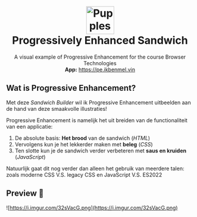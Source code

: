 <h1 align='center'>
  <img src='https://i.imgur.com/4bDVbVz.png' alt='Pupples' height="75"/> <br>
  Progressively Enhanced Sandwich
</h1>
<p align="center">
  A visual example of Progressive Enhancement for the course Browser Technologies <br>
  <strong>App:</strong> <a href="https://pe.ikbenmel.vin"> https://pe.ikbenmel.vin </a> <br>
</p>

## Wat is Progressive Enhancement?
<p>Met deze <i>Sandwich Builder</i> wil ik Progressive Enhancement uitbeelden aan de hand van deze smaakvolle
      illustraties!</p>
    <p>Progressive Enhancement is namelijk het uit breiden van de functionaliteit van een applicatie:
    <ol>
      <li>De absolute basis: <strong>Het brood</strong> van de sandwich (<i>HTML</i>)</li>
      <li>Vervolgens kun je het lekkerder maken met <strong>beleg</strong> (<i>CSS</i>)</li>
      <li>Ten slotte kun je de sandwich verder verbeteren met <strong>saus en kruiden</strong> (<i>JavaScript</i>)</li>
    </ol>
    <p>Natuurlijk gaat dit nog verder dan alleen het gebruik van meerdere talen: zoals moderne CSS V.S. legacy CSS en JavaScript V.S. ES2022</p>

## Preview 👀
![https://i.imgur.com/32sVacG.png](https://i.imgur.com/32sVacG.png)